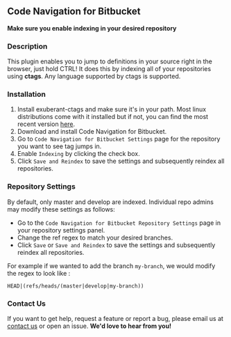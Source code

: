 Code Navigation for Bitbucket
--------------------------------
**Make sure you enable indexing in your desired repository**
### Description
This plugin enables you to jump to definitions in your source right in the browser, just hold CTRL! It does this by indexing all of your repositories using **ctags**. Any language supported by ctags is supported.

### Installation

1. Install exuberant-ctags and make sure it's in your path. Most linux distributions come with it installed but if not, you can find the most recent version [here](http://ctags.sourceforge.net/).
2. Download and install Code Navigation for Bitbucket.
3. Go to `Code Navigation for Bitbucket Settings` page for the repository you want to see tag jumps in.
4. Enable `Indexing` by clicking the check box.
5. Click `Save and Reindex` to save the settings and subsequently reindex all repositories.

### Repository Settings

By default, only master and develop are indexed. Individual repo admins may modify these settings as follows:

- Go to the `Code Navigation for Bitbucket Repository Settings` page in your repository settings panel.
- Change the ref regex to match your desired branches.
- Click `Save` or  `Save and Reindex` to save the settings and subsequently reindex all repositories.

For example if we wanted to add the branch `my-branch`, we would modify the regex to look like :

    HEAD|(refs/heads/(master|develop|my-branch))

### Contact Us

If you want to get help, request a feature or report a bug, please email us at  [contact us](mailto:mohammed@mohamicorp.com) or open an issue. **We'd love to hear from you!**

